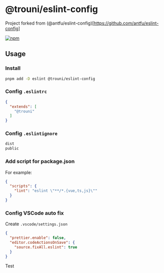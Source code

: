 # @trouni/eslint-config

Project forked from (@antfu/eslint-config)[https://github.com/antfu/eslint-config]

[![npm](https://img.shields.io/npm/v/@trouni/eslint-config)](https://npmjs.com/package/@trouni/eslint-config)

## Usage

### Install

```bash
pnpm add -D eslint @trouni/eslint-config
```

### Config `.eslintrc`

```json
{
  "extends": [
    "@trouni"
  ]
}
```

### Config `.eslintignore`

```txt
dist
public
```

### Add script for package.json

For example:

```json
{
  "scripts": {
    "lint": "eslint \"**/*.{vue,ts,js}\""
  }
}
```

### Config VSCode auto fix

Create `.vscode/settings.json`

```json
{
  "prettier.enable": false,
  "editor.codeActionsOnSave": {
    "source.fixAll.eslint": true
  }
}
```

Test
